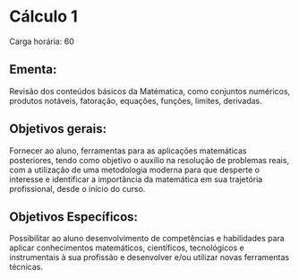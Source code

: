 # Cálculo 1

Carga horária: 60

## Ementa:

Revisão dos conteúdos básicos da Matématica, como conjuntos numéricos, produtos notáveis, fatoração, equações, funções, limites, derivadas.

## Objetivos gerais:
Fornecer ao aluno, ferramentas para as aplicações matemáticas posteriores, tendo como objetivo o auxílio na resolução de problemas reais, com a utilização de uma metodologia moderna para que desperte o interesse e identificar a importância da matemática em sua trajetória profissional, desde o início do curso.

## Objetivos Específicos:

Possibilitar ao aluno desenvolvimento de competências e habilidades para aplicar conhecimentos matemáticos, científicos, tecnológicos e instrumentais à sua profissão e desenvolver e/ou utilizar novas ferramentas técnicas.